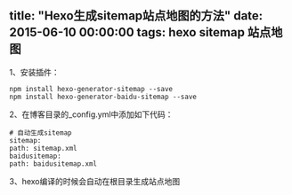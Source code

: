 title: "Hexo生成sitemap站点地图的方法"
date: 2015-06-10 00:00:00
tags: hexo sitemap 站点地图
---
1、安装插件：
```
npm install hexo-generator-sitemap --save
npm install hexo-generator-baidu-sitemap --save
```

2、在博客目录的_config.yml中添加如下代码：
```
# 自动生成sitemap
sitemap:
path: sitemap.xml
baidusitemap:
path: baidusitemap.xml
```

3、hexo编译的时候会自动在根目录生成站点地图